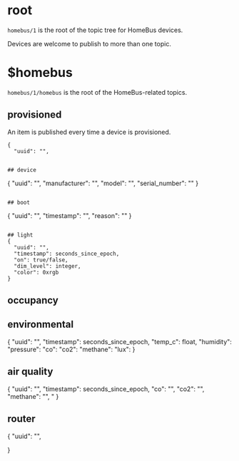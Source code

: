 # root

`homebus/1` is the root of the topic tree for HomeBus devices.

Devices are welcome to publish to more than one topic.

# $homebus

`homebus/1/homebus` is the root of the HomeBus-related topics.

## provisioned

An item is published every time a device is provisioned.

```
{
  "uuid": "",


## device

```
{
  "uuid": "",
  "manufacturer": "",
  "model": "",
  "serial_number": ""
}
```

## boot
```
{
  "uuid": "",
  "timestamp": "",
  "reason": ""
  }
```  

## light
{
  "uuid": "", 
  "timestamp": seconds_since_epoch, 
  "on": true/false,
  "dim_level": integer,
  "color": 0xrgb
}
```

## occupancy


## environmental
{
  "uuid": "", 
  "timestamp": seconds_since_epoch, 
  "temp_c": float,
  "humidity":
  "pressure":
  "co":
  "co2":
  "methane":
  "lux":
}

## air quality
{
  "uuid": "", 
  "timestamp": seconds_since_epoch, 
  "co": "",
  "co2": "",
  "methane": "",
  "
}

## router
{
  "uuid": "",
  
}
